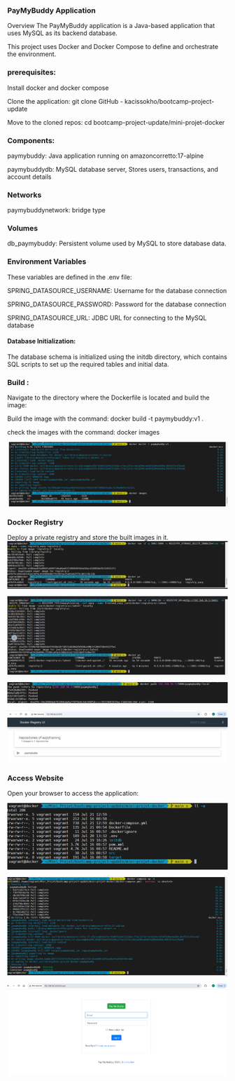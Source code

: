 ### PayMyBuddy Application
Overview
The PayMyBuddy application is a Java-based application that uses MySQL as its backend database. 

This project uses Docker and Docker Compose to define and orchestrate the environment.

### prerequisites:

Install docker and docker compose

Clone the application: git clone GitHub - kacissokho/bootcamp-project-update

Move to the cloned repos: cd bootcamp-project-update/mini-projet-docker

### Components:
paymybuddy: Java application running on amazoncorretto:17-alpine

paymybuddydb: MySQL database server, Stores users, transactions, and account details

### Networks
paymybuddynetwork: bridge type

### Volumes
db_paymybuddy: Persistent volume used by MySQL to store database data.

### Environment Variables
These variables are defined in the .env file:

SPRING_DATASOURCE_USERNAME: Username for the database connection

SPRING_DATASOURCE_PASSWORD: Password for the database connection

SPRING_DATASOURCE_URL: JDBC URL for connecting to the MySQL database

 #### Database Initialization:
  
The database schema is initialized using the initdb directory, which contains SQL scripts to set up    the required tables and initial data. 


### Build :

Navigate to the directory where the Dockerfile is located and build the image:

Build the image with the command: docker build -t paymybuddy:v1 . 

check the images with the command: docker images

**![](https://github.com/kacissokho/bootcamp-project-update/blob/master/images/image-20250726-102559.png)**

### Docker Registry
Deploy a private registry and store the built images in it.
**![](https://github.com/kacissokho/bootcamp-project-update/blob/master/images/image-20250726-112448.png)**

**![](https://github.com/kacissokho/bootcamp-project-update/blob/master/images/image-20250726-112540.png)**

**![](https://github.com/kacissokho/bootcamp-project-update/blob/master/images/image-20250726-112321.png)**

**![](https://github.com/kacissokho/bootcamp-project-update/blob/master/images/image-20250726-112223.png)**
### Access Website
Open your browser to access the application:

**![](https://github.com/kacissokho/bootcamp-project-update/blob/master/images/image-20250726-113057.png)**

**![](https://github.com/kacissokho/bootcamp-project-update/blob/master/images/image-20250726-115828.png)**

**![](https://github.com/kacissokho/bootcamp-project-update/blob/master/images/image-20250726-115951.png)**
